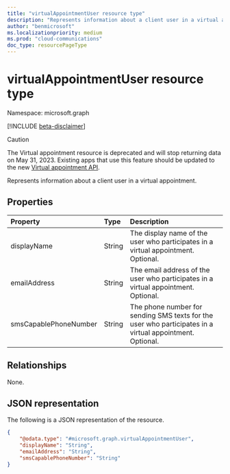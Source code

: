 ```yaml
---
title: "virtualAppointmentUser resource type"
description: "Represents information about a client user in a virtual appointment."
author: "benmicrosoft"
ms.localizationpriority: medium
ms.prod: "cloud-communications"
doc_type: resourcePageType
---
```


# virtualAppointmentUser resource type

Namespace: microsoft.graph

[!INCLUDE [beta-disclaimer](../../includes/beta-disclaimer.md)]

> [!CAUTION] 
  > The Virtual appointment resource is deprecated and will stop returning data on May 31, 2023. Existing apps that use this feature should be updated to the new [Virtual appointment API](../api/virtualappointment-getvirtualappointmentjoinweburl.md).

Represents information about a client user in a virtual appointment.

## Properties
|Property|Type|Description|
|:---|:---|:---|
|displayName|String|The display name of the user who participates in a virtual appointment. Optional.|
|emailAddress|String|The email address of the user who participates in a virtual appointment. Optional.|
|smsCapablePhoneNumber|String|The phone number for sending SMS texts for the user who participates in a virtual appointment. Optional.|

## Relationships
None.

## JSON representation
The following is a JSON representation of the resource.
<!-- {
  "blockType": "resource",
  "@odata.type": "microsoft.graph.virtualAppointmentUser"
}
-->
``` json
{
    "@odata.type": "#microsoft.graph.virtualAppointmentUser",
    "displayName": "String",
    "emailAddress": "String",
    "smsCapablePhoneNumber": "String"
}
```

